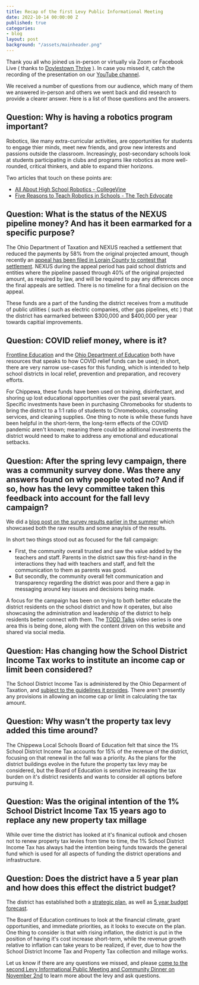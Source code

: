 ```yaml
---
title: Recap of the first Levy Public Informational Meeting
date: 2022-10-14 00:00:00 Z
published: true
categories:
- blog
layout: post
background: "/assets/mainheader.png"
---
```


Thank you all who joined us in-person or virtually via Zoom or Facebook Live ( thanks to [Doylestown Thrive](https://www.facebook.com/DoylestownThrive) ). In case you missed it, catch the recording of the presentation on our [YouTube channel](https://youtu.be/sb-JhHpJL_k).

We received a number of questions from our audience, which many of them we answered in-person and others we went back and did research to provide a clearer answer. Here is a list of those questions and the answers.

## Question: Why is having a robotics program important?

Robotics, like many extra-curricular activities, are opportunities for students to engage thier minds, meet new friends, and grow new interests and passions outside the classroom. Increasingly, post-secondary schools look at students participating in clubs and programs like robotics as more well-rounded, critical thinkers, and able to expand thier horizons.

Two articles that touch on these points are:

- [All About High School Robotics - CollegeVine](https://blog.collegevine.com/all-about-high-school-robotics/)
- [Five Reasons to Teach Robotics in Schools - The Tech Edvocate](https://www.thetechedvocate.org/five-reasons-to-teach-robotics-in-schools/)

## Question: What is the status of the NEXUS pipeline money? And has it been earmarked for a specific purpose?

The Ohio Department of Taxation and NEXUS reached a settlement that reduced the payments by 58% from the original projected amount, though recently an [appeal has been filed in Lorain County to contest that settlement](https://www.wksu.org/community/2022-09-22/nexus-windfall-was-less-than-expected-for-northeast-ohio-schools-a-local-auditor-is-fighting-back). NEXUS during the appeal period has paid school districts and entities where the pipeline passed through 40% of the original projected amount, as required by law, and will be required to pay any differences once the final appeals are settled. There is no timeline for a final decision on the appeal.

These funds are a part of the funding the district receives from a mutitude of public utilities ( such as electric companies, other gas pipelines, etc ) that the district has earmarked between $300,000 and $400,000  per year towards capitial improvements.

## Question: COVID relief money, where is it? 

[Frontline Education](https://www.frontlineeducation.com/covid-19-school-funding-by-state/) and the [Ohio Department of Education](https://education.ohio.gov/Topics/Reset-and-Restart/CARES-Act-Funding) both have resources that speaks to how COVID relief funds can be used; in short, there are very narrow use-cases for this funding, which is intended to help school districts in local relief, prevention and preparation, and recovery efforts.

For Chippewa, these funds have been used on training, disinfectant, and shoring up lost educational opportunities over the past several years. Specific investments have been in purchasing Chromebooks for students to bring the district to a 1:1 ratio of students to Chromebooks, counseling services, and cleaning supplies. One thing to note is while these funds have been helpful in the short-term, the long-term effects of the COVID pandemic aren't known; meaning there could be additional investments the district would need to make to address any emotional and educational setbacks.

## Question: After the spring levy campaign, there was a community survey done. Was there any answers found on why people voted no? And if so, how has the levy committee taken this feedback into account for the fall levy campaign?

We did a [blog post on the survey results earlier in the summer](/blog/2022/07/29/the-results-are-in-june-2022-community-survey.html) which showcased both the raw results and some anaylsis of the results. 

In short two things stood out as focused for the fall campaign:

- First, the community overall trusted and saw the value added by the teachers and staff. Parents in the district saw this first-hand in the interactions they had with teachers and staff, and felt the communication to them as parents was good.
- But secondly, the community overall felt communication and transparency regarding the district was poor and there a gap in messaging around key issues and decisions being made.

A focus for the campaign has been on trying to both better educate the district residents on the school district and how it operates, but also showcasing the administration and leadership of the district to help residents better connect with them. The [TODD Talks](https://toddtalks.onechippewa.org) video series is one area this is being done, along with the content driven on this website and shared via social media.

## Question: Has changing how the School District Income Tax works to institute an income cap or limit been considered?

The School District Income Tax is administered by the Ohio Deparment of Taxation, and [subject to the guidelines it provides](https://tax.ohio.gov/individual/resources/school-district-income). There aren't presently any provisions in allowing an income cap or limit in calculating the tax amount.

## Question: Why wasn’t the property tax levy added this time around?

The Chippewa Local Schools Board of Education felt that since the 1% School District Income Tax accounts for 15% of the revenue of the district, focusing on that renewal in the fall was a priority. As the plans for the district buildings evolve in the future the property tax levy may be considered, but the Board of Education is sensitive increasing the tax burden on it's district residents and wants to consider all options before pursuing it.

## Question: Was the original intention of the 1% School District Income Tax 15 years ago to replace any new property tax millage 

While over time the district has looked at it's finanical outlook and chosen not to renew property tax levies from time to time, the 1% School District Income Tax has always had the intention being funds towards the general fund which is used for all aspects of funding the district operations and infrastructure.

## Question: Does the district have a 5 year plan and how does this effect the district budget?

The district has established both a [strategic plan](http://www.chippewa.k12.oh.us/district/strategic-plan), as well as [5 year budget forecast](http://www.chippewa.k12.oh.us/district/content-page/treasurer).

The Board of Education continues to look at the financial climate, grant opportunities, and immediate priorities, as it looks to execute on the plan. One thing to consider is that with rising inflation, the district is put in the position of having it's cost increase short-term, while the revenue growth relative to inflation can take years to be realized, if ever, due to how the School District Income Tax and Property Tax collection and millage works.


Let us know if there are any questions we missed, and please [come to the second Levy Informational Public Meeting and Community Dinner on November 2nd](/blog/2022/10/13/come-to-the-second-levy-informational-public-meeting-and-community-dinner-on-november-2nd.html) to learn more about the levy and ask questions.
